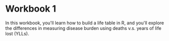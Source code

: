 # Workbook 1
In this workbook, you'll learn how to build a life table in R, and you'll explore the differences in measuring disease burden using deaths v.s. years of life lost (YLLs).
